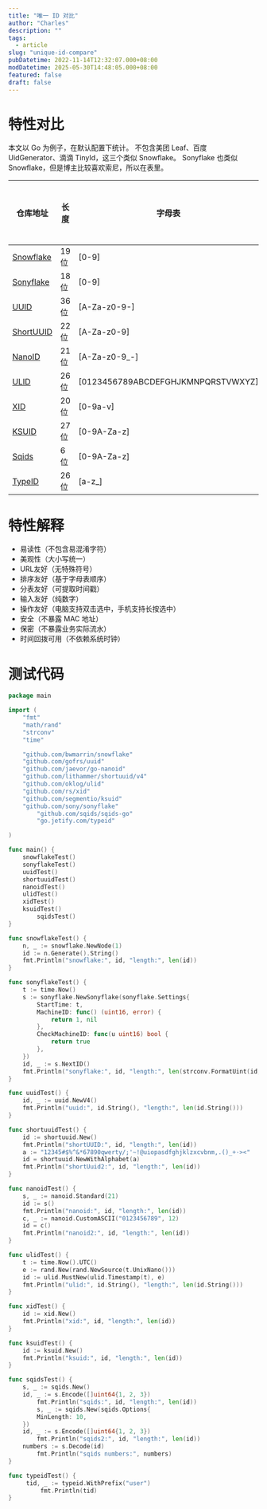 ```yaml
---
title: "唯一 ID 对比"
author: "Charles"
description: ""
tags:
  - article
slug: "unique-id-compare"
pubDatetime: 2022-11-14T12:32:07.000+08:00
modDatetime: 2025-05-30T14:48:05.000+08:00
featured: false
draft: false
---
```


# 特性对比

本文以 Go 为例子，在默认配置下统计。
不包含美团 Leaf、百度 UidGenerator、滴滴 TinyId，这三个类似 Snowflake。
Sonyflake 也类似 Snowflake，但是博主比较喜欢索尼，所以在表里。

| 仓库地址                                            | 长度 | 字母表                              | 包含时间戳 | 包含机器号 | 包含随机数 | 自定义种子 | 自定义码表 | 自定义长度 | 易读性 | 美观性 | URL友好 | 排序友好 | 分表友好 | 输入友好 | 操作友好 | 可以校验 |
| --------------------------------------------------- | ---- | ----------------------------------- | ---------- | ---------- | ---------- | ---------- | ---------- | ---------- | ------ | ------ | ------- | -------- | -------- | -------- | -------- | -------- |
| [Snowflake](https://github.com/bwmarrin/snowflake)  | 19位 | \[0-9]                              | ✔         | ✔         | <br />     | <br />     | <br />     | <br />     | ✔     | ✔     | ✔      | ✔       | ✔       | ✔       | ✔       | ✔       |
| [Sonyflake](https://github.com/sony/sonyflake)      | 18位 | \[0-9]                              | ✔         | ✔         | <br />     | <br />     | <br />     | <br />     | ✔     | ✔     | ✔      | ✔       | ✔       | ✔       | ✔       | ✔       |
| [UUID](https://github.com/gofrs/uuid)               | 36位 | \[A-Za-z0-9-]                       | <br />     | <br />     | ✔         | <br />     | <br />     | <br />     | <br /> | ✔     | <br />  | <br />   | <br />   | <br />   | <br />   | <br />   |
| [ShortUUID](https://github.com/lithammer/shortuuid) | 22位 | \[A-Za-z0-9]                        | <br />     | <br />     | ✔         | <br />     | ✔         | <br />     | ✔     | <br /> | ✔      | <br />   | <br />   | <br />   | ✔       | <br />   |
| [NanoID](https://github.com/jaevor/go-nanoid)       | 21位 | \[A-Za-z0-9\_-]                     | <br />     | <br />     | ✔         | <br />     | ✔         | ✔         | <br /> | <br /> | <br />  | <br />   | <br />   | <br />   | <br />   | <br />   |
| [ULID](https://github.com/oklog/ulid)               | 26位 | \[0123456789ABCDEFGHJKMNPQRSTVWXYZ] | ✔         | <br />     | ✔         | ✔         | <br />     | <br />     | <br /> | ✔     | ✔      | ✔       | ✔       | <br />   | ✔       | ✔       |
| [XID](https://github.com/rs/xid)                    | 20位 | \[0-9a-v]                           | ✔         | ✔         | ✔         | <br />     | <br />     | <br />     | <br /> | ✔     | ✔      | ✔       | ✔       | <br />   | ✔       | ✔       |
| [KSUID](https://github.com/segmentio/ksuid)         | 27位 | \[0-9A-Za-z]                        | ✔         | <br />     | ✔         | ✔         | <br />     | <br />     | <br /> | <br /> | ✔      | ✔       | ✔       | <br />   | ✔       | ✔       |
| [Sqids](https://github.com/sqids/sqids-go)         | 6位 | \[0-9A-Za-z]                        | <br />    | <br />     | ✔         | ✔         | <br />     | ✔      | <br /> | <br /> | ✔      | <br /> | <br /> | <br />   | ✔       | <br /> |
| [TypeID](https://github.com/jetify-com/typeid-go)         | 26位 | \[a-z_]                       | ✔    | <br />     | ✔         | <br />         | <br />     | <br />      | <br />  | ✔ | ✔      | ✔ | ✔ | <br />   | ✔       | <br /> |

# 特性解释

- 易读性（不包含易混淆字符）
- 美观性（大小写统一）
- URL友好（无特殊符号）
- 排序友好（基于字母表顺序）
- 分表友好（可提取时间戳）
- 输入友好（纯数字）
- 操作友好（电脑支持双击选中，手机支持长按选中）
- 安全（不暴露 MAC 地址）
- 保密（不暴露业务实际流水）
- 时间回拨可用（不依赖系统时钟）

# 测试代码

```go
package main

import (
	"fmt"
	"math/rand"
	"strconv"
	"time"

	"github.com/bwmarrin/snowflake"
	"github.com/gofrs/uuid"
	"github.com/jaevor/go-nanoid"
	"github.com/lithammer/shortuuid/v4"
	"github.com/oklog/ulid"
	"github.com/rs/xid"
	"github.com/segmentio/ksuid"
	"github.com/sony/sonyflake"
        "github.com/sqids/sqids-go"
        "go.jetify.com/typeid"

)

func main() {
	snowflakeTest()
	sonyflakeTest()
	uuidTest()
	shortuuidTest()
	nanoidTest()
	ulidTest()
	xidTest()
	ksuidTest()
        sqidsTest()
}

func snowflakeTest() {
	n, _ := snowflake.NewNode(1)
	id := n.Generate().String()
	fmt.Println("snowflake:", id, "length:", len(id))
}

func sonyflakeTest() {
	t := time.Now()
	s := sonyflake.NewSonyflake(sonyflake.Settings{
		StartTime: t,
		MachineID: func() (uint16, error) {
			return 1, nil
		},
		CheckMachineID: func(u uint16) bool {
			return true
		},
	})
	id, _ := s.NextID()
	fmt.Println("sonyflake:", id, "length:", len(strconv.FormatUint(id, 10)))
}

func uuidTest() {
	id, _ := uuid.NewV4()
	fmt.Println("uuid:", id.String(), "length:", len(id.String()))
}

func shortuuidTest() {
	id := shortuuid.New()
	fmt.Println("shortUUID:", id, "length:", len(id))
	a := "12345#$%^&*67890qwerty/;'~!@uiopasdfghjklzxcvbnm,.()_+·><"
	id = shortuuid.NewWithAlphabet(a)
	fmt.Println("shortUuid2:", id, "length:", len(id))
}

func nanoidTest() {
	s, _ := nanoid.Standard(21)
	id := s()
	fmt.Println("nanoid:", id, "length:", len(id))
	c, _ := nanoid.CustomASCII("0123456789", 12)
	id = c()
	fmt.Println("nanoid2:", id, "length:", len(id))
}

func ulidTest() {
	t := time.Now().UTC()
	e := rand.New(rand.NewSource(t.UnixNano()))
	id := ulid.MustNew(ulid.Timestamp(t), e)
	fmt.Println("ulid:", id.String(), "length:", len(id.String()))
}

func xidTest() {
	id := xid.New()
	fmt.Println("xid:", id, "length:", len(id))
}

func ksuidTest() {
	id := ksuid.New()
	fmt.Println("ksuid:", id, "length:", len(id))
}

func sqidsTest() {
	s, _ := sqids.New()
	id, _ := s.Encode([]uint64{1, 2, 3})
        fmt.Println("sqids:", id, "length:", len(id))
        s, _ := sqids.New(sqids.Options{
		MinLength: 10,
	})
	id, _ := s.Encode([]uint64{1, 2, 3})
        fmt.Println("sqids2:", id, "length:", len(id))
	numbers := s.Decode(id)
        fmt.Println("sqids numbers:", numbers)
}

func typeidTest() {
	 tid, _ := typeid.WithPrefix("user")
         fmt.Println(tid)
}
```
